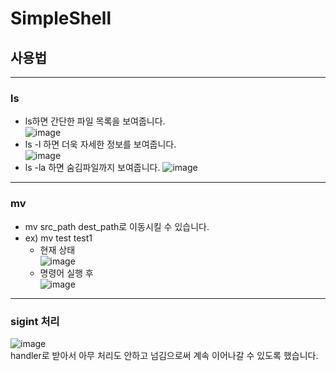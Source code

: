 # SimpleShell

## 사용법
***
### ls
- ls하면 간단한 파일 목록을 보여줍니다.   
![image](https://user-images.githubusercontent.com/67225821/137606319-0840fcf9-777f-45a1-844b-cf2d9f444901.png)
- ls -l 하면 더욱 자세한 정보를 보여줍니다.   
![image](https://user-images.githubusercontent.com/67225821/137606355-cc26ca52-0692-454c-b596-90352f931f5e.png)
- ls -la 하면 숨김파일까지 보여줍니다.
![image](https://user-images.githubusercontent.com/67225821/137606421-140e83d4-5209-4825-82ca-23ddd6fb6bd3.png)
***
### mv
- mv src_path dest_path로 이동시킬 수 있습니다.
- ex) mv test test1
  - 현재 상태    
  ![image](https://user-images.githubusercontent.com/67225821/137606512-77ddd478-747e-4b44-b942-3e405ca66464.png)
  - 명령어 실행 후    
  ![image](https://user-images.githubusercontent.com/67225821/137606570-0b34c373-858c-487b-9fc0-1eb589c4e32b.png)
***
### sigint 처리   
![image](https://user-images.githubusercontent.com/67225821/137606650-499e1a2e-604b-4c15-b16d-142f74a3f97d.png)   
handler로 받아서 아무 처리도 안하고 넘김으로써 계속 이어나갈 수 있도록 했습니다.
